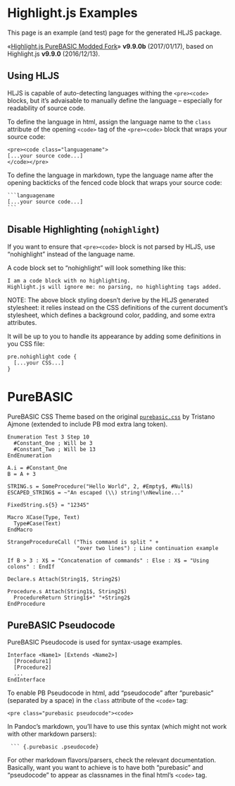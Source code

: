 Highlight.js Examples
=====================

This page is an example (and test) page for the generated HLJS package.

«[Highlight.js PureBASIC Modded Fork](https://github.com/tajmone/highlight.js/tree/PureBASIC)» **v9.9.0b** (2017/01/17), based on Highlight.js **v9.9.0** (2016/12/13).

Using HLJS
----------

HLJS is capable of auto-detecting languages withing the `<pre><code>` blocks, but it’s advaisable to manually define the language – especially for readability of source code.

To define the language in html, assign the language name to the `class` attribute of the opening `<code>` tag of the `<pre><code>` block that wraps your source code:

``` {.nohighlight}
<pre><code class="languagename">
[...your source code...]
</code></pre>
```

To define the language in markdown, type the language name after the opening backticks of the fenced code block that wraps your source code:

```` {.nohighlight}
```languagename
[...your source code...]
```
````

Disable Highlighting (`nohighlight`)
------------------------------------

If you want to ensure that `<pre><code>` block is not parsed by HLJS, use “nohighlight” instead of the language name.

A code block set to “nohighlight” will look something like this:

``` {.nohighlight}
I am a code block with no highlighting.
Highlight.js will ignore me: no parsing, no highlighting tags added.
```

NOTE: The above block styling doesn’t derive by the HLJS generated stylesheet: it relies instead on the CSS definitions of the current document’s stylesheet, which defines a background color, padding, and some extra attributes.

It will be up to you to handle its appearance by adding some definitions in you CSS file:

``` {.nohighlight}
pre.nohighlight code {
  [...your CSS...]
}
```

PureBASIC
=========

PureBASIC CSS Theme based on the original [`purebasic.css`](https://github.com/isagalaev/highlight.js/blob/master/src/styles/purebasic.css) by Tristano Ajmone (extended to include PB mod extra lang token).

``` {.purebasic}
Enumeration Test 3 Step 10
  #Constant_One ; Will be 3
  #Constant_Two ; Will be 13
EndEnumeration

A.i = #Constant_One
B = A + 3

STRING.s = SomeProcedure("Hello World", 2, #Empty$, #Null$)
ESCAPED_STRING$ = ~"An escaped (\\) string!\nNewline..."

FixedString.s{5} = "12345"

Macro XCase(Type, Text)
  Type#Case(Text)
EndMacro

StrangeProcedureCall ("This command is split " +
                      "over two lines") ; Line continuation example

If B > 3 : X$ = "Concatenation of commands" : Else : X$ = "Using colons" : EndIf

Declare.s Attach(String1$, String2$)

Procedure.s Attach(String1$, String2$)
  ProcedureReturn String1$+" "+String2$
EndProcedure
```

PureBASIC Pseudocode
--------------------

PureBASIC Pseudocode is used for syntax-usage examples.

``` {.purebasic .pseudocode}
Interface <Name1> [Extends <Name2>]
  [Procedure1]
  [Procedure2]
  ...
EndInterface
```

To enable PB Pseudocode in html, add “pseudocode” after “purebasic” (separated by a space) in the `class` attribute of the `<code>` tag:

``` {.nohighlight}
<pre class="purebasic pseudocode"><code>
```

In Pandoc’s markdown, you’ll have to use this syntax (which might not work with other markdown parsers):

``` {.nohighlight}
 ``` {.purebasic .pseudocode}
```

For other markdown flavors/parsers, check the relevant documentation. Basically, want you want to achieve is to have both “purebasic” and “pseudocode” to appear as classnames in the final html’s `<code>` tag.
